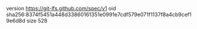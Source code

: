version https://git-lfs.github.com/spec/v1
oid sha256:8374f5451a448d33860161351e0991e7cdf579e071f1137f8a4cb9cef19e6d8d
size 528
